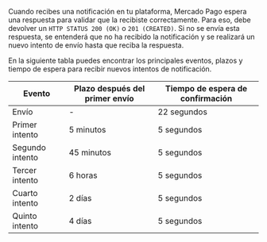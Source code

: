 Cuando recibes una notificación en tu plataforma, Mercado Pago espera una respuesta para validar que la recibiste correctamente. Para eso, debe devolver un `HTTP STATUS 200 (OK)` o `201 (CREATED)`. Si no se envía esta respuesta, se entenderá que no ha recibido la notificación y se realizará un nuevo intento de envío hasta que reciba la respuesta.

En la siguiente tabla puedes encontrar los principales eventos, plazos y tiempo de espera para recibir nuevos intentos de notificación.

| Evento | Plazo después del primer envío | Tiempo de espera de confirmación |
| --- | --- | --- |
| Envío | - | 22 segundos |
| Primer intento | 5 minutos | 5 segundos |
| Segundo intento | 45 minutos | 5 segundos |
| Tercer intento | 6 horas | 5 segundos |
| Cuarto intento | 2 días | 5 segundos |
| Quinto intento | 4 días | 5 segundos |